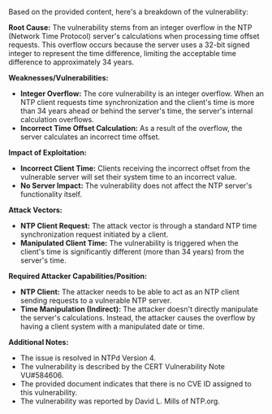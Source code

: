 Based on the provided content, here's a breakdown of the vulnerability:

**Root Cause:**
The vulnerability stems from an integer overflow in the NTP (Network Time Protocol) server's calculations when processing time offset requests. This overflow occurs because the server uses a 32-bit signed integer to represent the time difference, limiting the acceptable time difference to approximately 34 years.

**Weaknesses/Vulnerabilities:**
- **Integer Overflow:** The core vulnerability is an integer overflow. When an NTP client requests time synchronization and the client's time is more than 34 years ahead or behind the server's time, the server's internal calculation overflows.
- **Incorrect Time Offset Calculation:**  As a result of the overflow, the server calculates an incorrect time offset.

**Impact of Exploitation:**
- **Incorrect Client Time:** Clients receiving the incorrect offset from the vulnerable server will set their system time to an incorrect value.
- **No Server Impact:** The vulnerability does not affect the NTP server's functionality itself.

**Attack Vectors:**
- **NTP Client Request:** The attack vector is through a standard NTP time synchronization request initiated by a client.
- **Manipulated Client Time:** The vulnerability is triggered when the client's time is significantly different (more than 34 years) from the server's time.

**Required Attacker Capabilities/Position:**
- **NTP Client:** The attacker needs to be able to act as an NTP client sending requests to a vulnerable NTP server.
- **Time Manipulation (Indirect):** The attacker doesn't directly manipulate the server's calculations. Instead, the attacker causes the overflow by having a client system with a manipulated date or time.

**Additional Notes:**

- The issue is resolved in NTPd Version 4.
- The vulnerability is described by the CERT Vulnerability Note VU#584606.
- The provided document indicates that there is no CVE ID assigned to this vulnerability.
- The vulnerability was reported by David L. Mills of NTP.org.